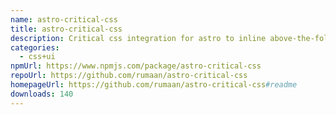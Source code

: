 ```yaml
---
name: astro-critical-css
title: astro-critical-css
description: Critical css integration for astro to inline above-the-fold css into HTML
categories:
  - css+ui
npmUrl: https://www.npmjs.com/package/astro-critical-css
repoUrl: https://github.com/rumaan/astro-critical-css
homepageUrl: https://github.com/rumaan/astro-critical-css#readme
downloads: 140
---
```

